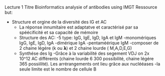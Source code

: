 Lecture 1 
Titre Bioinformatics analysie of antibodies using IMGT Ressource
but:
- Structure et orgine de la diversité des IG et AC
  - La réponse innumitaire est adaptatve et caractérisé par sa spéécificité et sa capacité de mémoire
  - Structure des AC: 
    -5 type: IgG, IgE, IgD, IgA et IgM
      -monomériques IgG, IgE, IgD, IgA
      -dimérique IgA
      -pentaméérique IgM
    -composer de 2 chaine légére (k ou 𝝺) et 2 chaine lourde ( M,A,D,E,G)
  - Synthése des Ig
    -Grâce à la variabilité des segement VDJ on 2x 10^12 AC différents (chaine lourde 6 300 possibilité, chaine légére 365 possiilité). Les arrérangements ont lieu grâce aux nuclééases
     -la seule limite est le nombre de cellule B
